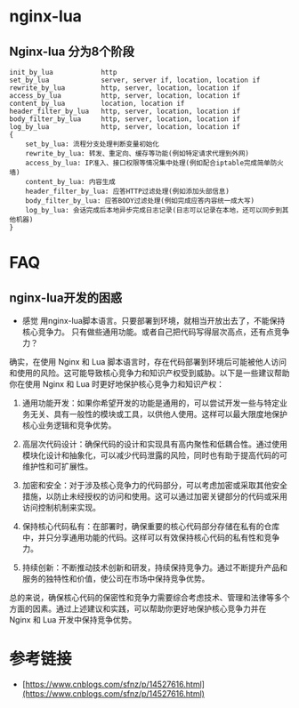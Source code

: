 # nginx-lua

## Nginx-lua 分为8个阶段

```
init_by_lua            http
set_by_lua             server, server if, location, location if
rewrite_by_lua         http, server, location, location if
access_by_lua          http, server, location, location if
content_by_lua         location, location if
header_filter_by_lua   http, server, location, location if
body_filter_by_lua     http, server, location, location if
log_by_lua             http, server, location, location if
{
    set_by_lua: 流程分支处理判断变量初始化
    rewrite_by_lua: 转发、重定向、缓存等功能(例如特定请求代理到外网)
    access_by_lua: IP准入、接口权限等情况集中处理(例如配合iptable完成简单防火墙)
    content_by_lua: 内容生成
    header_filter_by_lua: 应答HTTP过滤处理(例如添加头部信息)
    body_filter_by_lua: 应答BODY过滤处理(例如完成应答内容统一成大写)
    log_by_lua: 会话完成后本地异步完成日志记录(日志可以记录在本地，还可以同步到其他机器)
}
```

# FAQ

## nginx-lua开发的困惑

* 感觉 用nginx-lua脚本语言。只要部署到环境，就相当开放出去了，不能保持核心竞争力。 只有做些通用功能。或者自己把代码写得层次高点，还有点竞争力？


确实，在使用 Nginx 和 Lua 脚本语言时，存在代码部署到环境后可能被他人访问和使用的风险。这可能导致核心竞争力和知识产权受到威胁。以下是一些建议帮助你在使用 Nginx 和 Lua 时更好地保护核心竞争力和知识产权：

1. 通用功能开发：如果你希望开发的功能是通用的，可以尝试开发一些与特定业务无关、具有一般性的模块或工具，以供他人使用。这样可以最大限度地保护核心业务逻辑和竞争优势。

2. 高层次代码设计：确保代码的设计和实现具有高内聚性和低耦合性。通过使用模块化设计和抽象化，可以减少代码泄露的风险，同时也有助于提高代码的可维护性和可扩展性。

3. 加密和安全：对于涉及核心竞争力的代码部分，可以考虑加密或采取其他安全措施，以防止未经授权的访问和使用。这可以通过加密关键部分的代码或采用访问控制机制来实现。

4. 保持核心代码私有：在部署时，确保重要的核心代码部分存储在私有的仓库中，并只分享通用功能的代码。这样可以有效保持核心代码的私有性和竞争力。

5. 持续创新：不断推动技术创新和研发，持续保持竞争力。通过不断提升产品和服务的独特性和价值，使公司在市场中保持竞争优势。

总的来说，确保核心代码的保密性和竞争力需要综合考虑技术、管理和法律等多个方面的因素。通过上述建议和实践，可以帮助你更好地保护核心竞争力并在 Nginx 和 Lua 开发中保持竞争优势。


# 参考链接

- [https://www.cnblogs.com/sfnz/p/14527616.html](https://www.cnblogs.com/sfnz/p/14527616.html)
